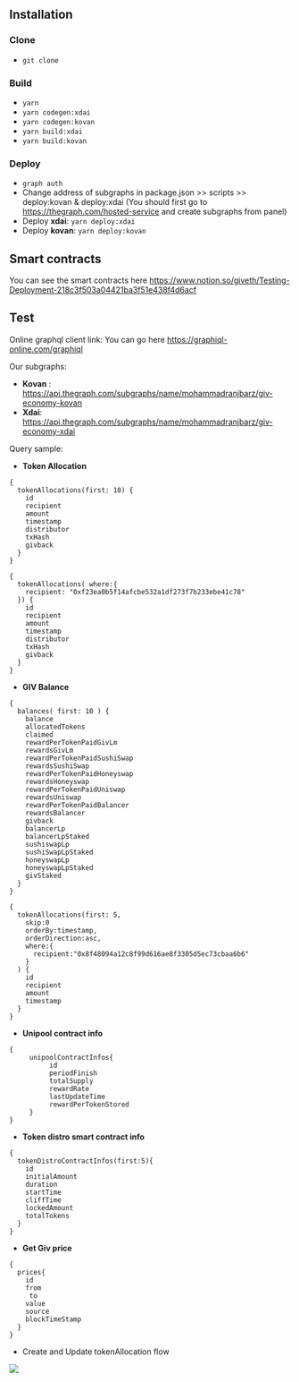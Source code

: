 ## Installation
### Clone
* `git clone `

### Build
* `yarn`
* `yarn codegen:xdai`
* `yarn codegen:kovan`
* `yarn build:xdai`
* `yarn build:kovan`

### Deploy
* `graph auth`
* Change address of subgraphs in package.json >> scripts >> deploy:kovan & deploy:xdai 
(You should first go to https://thegraph.com/hosted-service and create subgraphs from panel)
* Deploy **xdai**: `yarn deploy:xdai`
* Deploy **kovan**: `yarn deploy:kovan`

## Smart contracts
You can see the smart contracts here
https://www.notion.so/giveth/Testing-Deployment-218c3f503a04421ba3f51e438f4d6acf

## Test
Online graphql client link: You can go here https://graphiql-online.com/graphiql

Our subgraphs: 
* **Kovan** : https://api.thegraph.com/subgraphs/name/mohammadranjbarz/giv-economy-kovan
* **Xdai**: https://api.thegraph.com/subgraphs/name/mohammadranjbarz/giv-economy-xdai


Query sample:

* **Token Allocation**
```
{
  tokenAllocations(first: 10) {
    id
    recipient
    amount
    timestamp
    distributor
    txHash
    givback
  }
}
```

```
{
  tokenAllocations( where:{
    recipient: "0xf23ea0b5f14afcbe532a1df273f7b233ebe41c78"
  }) {
    id
    recipient
    amount
    timestamp
    distributor
    txHash
    givback
  }
}
```

* **GIV Balance**

```
{
  balances( first: 10 ) {
    balance
    allocatedTokens
    claimed
    rewardPerTokenPaidGivLm
    rewardsGivLm
    rewardPerTokenPaidSushiSwap
    rewardsSushiSwap
    rewardPerTokenPaidHoneyswap
    rewardsHoneyswap
    rewardPerTokenPaidUniswap
    rewardsUniswap
    rewardPerTokenPaidBalancer
    rewardsBalancer
    givback
    balancerLp
    balancerLpStaked
    sushiswapLp
    sushiSwapLpStaked
    honeyswapLp 
    honeyswapLpStaked 
    givStaked
  }
}
```

```
{
  tokenAllocations(first: 5,
    skip:0
    orderBy:timestamp,
    orderDirection:asc,
    where:{
      recipient:"0x8f48094a12c8f99d616ae8f3305d5ec73cbaa6b6"
    }
  ) {
    id
    recipient
    amount
    timestamp
  }
}
```

* **Unipool contract info**

```
{
     unipoolContractInfos{
          id
          periodFinish
          totalSupply
          rewardRate
          lastUpdateTime
          rewardPerTokenStored
     }
}

```

* **Token distro smart contract info**
```
{
  tokenDistroContractInfos(first:5){
    id
    initialAmount
    duration
    startTime
    cliffTime
    lockedAmount
    totalTokens
  }
}
```

* **Get Giv price**
```
{
  prices{
    id
    from
     to
    value
    source
    blockTimeStamp
  }
}
```

* Create and Update tokenAllocation flow

[![](https://mermaid.ink/img/eyJjb2RlIjoic2VxdWVuY2VEaWFncmFtXG4gICAgcGFydGljaXBhbnQgVG9rZW5EaXN0cm9cbiAgICBwYXJ0aWNpcGFudCBEaXN0cmlidXRvciBhcyBEaXN0cmlidXRvcnMgbGlrZSBob25leXN3YXAsIGJhbGFuY2VyLCAuLi5cbiAgICBwYXJ0aWNpcGFudCBCbG9ja2NoYWluXG4gICAgcGFydGljaXBhbnQgU3ViZ3JhcGhcbiAgICBUb2tlbkRpc3RybyAtPj4gQmxvY2tjaGFpbjogQWxsb2NhdGUgdG9rZW4gdG8gdXNlciAoZW1pdCBhbGxvY2F0ZSlcbiAgICBCbG9ja2NoYWluIC0-PiBTdWJncmFwaDogaW5kZXggZXZlbnRcbiAgICBub3RlIG92ZXIgU3ViZ3JhcGg6IGNyZWF0ZSBuZXcgYWxsb2NhdGlvblxuICAgIERpc3RyaWJ1dG9yIC0-PiBCbG9ja2NoYWluOiAoZW1pdCByZXdhcmRQYWlkKVxuICAgIERpc3RyaWJ1dG9yIC0-PiBTdWJncmFwaDogaW5kZXggZXZlbnRcbiAgICBub3RlIG92ZXIgU3ViZ3JhcGg6IFNldCBkaXN0cmlidXRvciBmb3IgdG9rZW4gYWxsb2NhdGlvbnMgb2YgdGhpcyB0cmFuc2FjdGlvblxuICAgIFRva2VuRGlzdHJvIC0-PiBCbG9ja2NoYWluOiAoZW1pdCBnaXZiYWNrUGFpZClcbiAgICBCbG9ja2NoYWluIC0-PiBTdWJncmFwaDogaW5kZXggZXZlbnRcbiAgICBub3RlIG92ZXIgU3ViZ3JhcGg6IFNldCBnaXZiYWNrIHRydWUgZm9yIGFsbG9jYXRpb25zIG9mIHRoaXMgdHJhbnNhY3Rpb25cbiIsIm1lcm1haWQiOnsidGhlbWUiOiJkZWZhdWx0In0sInVwZGF0ZUVkaXRvciI6ZmFsc2UsImF1dG9TeW5jIjp0cnVlLCJ1cGRhdGVEaWFncmFtIjpmYWxzZX0)](https://mermaid-js.github.io/mermaid-live-editor/edit#eyJjb2RlIjoic2VxdWVuY2VEaWFncmFtXG4gICAgcGFydGljaXBhbnQgVG9rZW5EaXN0cm9cbiAgICBwYXJ0aWNpcGFudCBEaXN0cmlidXRvciBhcyBEaXN0cmlidXRvcnMgbGlrZSBob25leXN3YXAsIGJhbGFuY2VyLCAuLi5cbiAgICBwYXJ0aWNpcGFudCBCbG9ja2NoYWluXG4gICAgcGFydGljaXBhbnQgU3ViZ3JhcGhcbiAgICBUb2tlbkRpc3RybyAtPj4gQmxvY2tjaGFpbjogQWxsb2NhdGUgdG9rZW4gdG8gdXNlciAoZW1pdCBhbGxvY2F0ZSlcbiAgICBCbG9ja2NoYWluIC0-PiBTdWJncmFwaDogaW5kZXggZXZlbnRcbiAgICBub3RlIG92ZXIgU3ViZ3JhcGg6IGNyZWF0ZSBuZXcgYWxsb2NhdGlvblxuICAgIERpc3RyaWJ1dG9yIC0-PiBCbG9ja2NoYWluOiAoZW1pdCByZXdhcmRQYWlkKVxuICAgIERpc3RyaWJ1dG9yIC0-PiBTdWJncmFwaDogaW5kZXggZXZlbnRcbiAgICBub3RlIG92ZXIgU3ViZ3JhcGg6IFNldCBkaXN0cmlidXRvciBmb3IgdG9rZW4gYWxsb2NhdGlvbnMgb2YgdGhpcyB0cmFuc2FjdGlvblxuICAgIFRva2VuRGlzdHJvIC0-PiBCbG9ja2NoYWluOiAoZW1pdCBnaXZiYWNrUGFpZClcbiAgICBCbG9ja2NoYWluIC0-PiBTdWJncmFwaDogaW5kZXggZXZlbnRcbiAgICBub3RlIG92ZXIgU3ViZ3JhcGg6IFNldCBnaXZiYWNrIHRydWUgZm9yIGFsbG9jYXRpb25zIG9mIHRoaXMgdHJhbnNhY3Rpb25cbiIsIm1lcm1haWQiOiJ7XG4gIFwidGhlbWVcIjogXCJkZWZhdWx0XCJcbn0iLCJ1cGRhdGVFZGl0b3IiOmZhbHNlLCJhdXRvU3luYyI6dHJ1ZSwidXBkYXRlRGlhZ3JhbSI6ZmFsc2V9)
